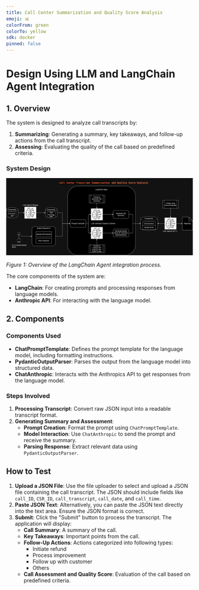 ```yaml
---
title: Call Center Summarization and Quality Score Analysis
emoji: 📊
colorFrom: green
colorTo: yellow
sdk: docker
pinned: false
---
```


# Design Using LLM and LangChain Agent Integration

## 1. Overview

The system is designed to analyze call transcripts by:

1. **Summarizing**: Generating a summary, key takeaways, and follow-up actions from the call transcript.
2. **Assessing**: Evaluating the quality of the call based on predefined criteria.

### System Design

![Design Flow Diagram](images/CallCenterTranscriptDesign.png)

_Figure 1: Overview of the LangChain Agent integration process._

The core components of the system are:

- **LangChain**: For creating prompts and processing responses from language models.
- **Anthropic API**: For interacting with the language model.

## 2. Components

### Components Used

- **ChatPromptTemplate**: Defines the prompt template for the language model, including formatting instructions.
- **PydanticOutputParser**: Parses the output from the language model into structured data.
- **ChatAnthropic**: Interacts with the Anthropics API to get responses from the language model.

### Steps Involved

1. **Processing Transcript**: Convert raw JSON input into a readable transcript format.
2. **Generating Summary and Assessment**:
    - **Prompt Creation**: Format the prompt using `ChatPromptTemplate`.
    - **Model Interaction**: Use `ChatAnthropic` to send the prompt and receive the summary.
    - **Parsing Response**: Extract relevant data using `PydanticOutputParser`.

## How to Test

1. **Upload a JSON File**: Use the file uploader to select and upload a JSON file containing the call transcript. The JSON should include fields like `call_ID`, `CSR_ID`, `call_transcript`, `call_date`, and `call_time`.
2. **Paste JSON Text**: Alternatively, you can paste the JSON text directly into the text area. Ensure the JSON format is correct.
3. **Submit**: Click the "Submit" button to process the transcript. The application will display:
    - **Call Summary**: A summary of the call.
    - **Key Takeaways**: Important points from the call.
    - **Follow-Up Actions**: Actions categorized into following types:
        - Initiate refund
        - Process improvement
        - Follow up with customer
        - Others
    - **Call Assessment and Quality Score**: Evaluation of the call based on predefined criteria.


